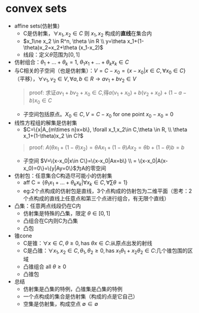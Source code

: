 # convex sets
- affine sets(仿射集)
    - C是仿射集，$\forall x_1,x_2\in C$ 则 $x_1,x_2$ 构成的**直线**在集合内
    - $x_1\ne x_2 \in R^n, \theta \in R \\ y=\theta x_1+(1-\theta)x_2=x_2+\theta (x_1-x_2)$
    - 线段：定义$\theta$范围为$[0,1]$
- 仿射组合：$\theta_1 +\dots +\theta_k = 1, \ \theta_1 x_1 +\dots + \theta_k x_k \in C$
- 与C相关的子空间（也是仿射集）：$V=C-x_0=\{x-x_0|x\in C, \forall x_0\in C\}$（平移），$\forall v_1,v_2\in V, \forall a,b\in R \to av_1+bv_2\in V$
    > proof: 求证$av_1+bv_2+x_0\in C$,得$a(v_1+x_0)+b(v_2+x_0)+(1-a-b)x_0\in C$
    - 子空间包括原点。$X_0\in C, V=C-x_0$ for one point $x_0-x_0=0$
- 线性方程组的解集是仿射集
    - $C=\{x|A_{m\times n}x=b\}, \forall x_1,x_2\in C,\theta \in R, \\ \theta x_1+(1-\theta)x_2 \in C?$
    > proof: $A(\theta x_1+(1-\theta)x_2)=\theta Ax_1+(1-\theta)Ax_2=\theta b+(1-\theta)b=b$
    - 子空间 $V=\{x-x_0|x\in C\}=\{x-x_0|Ax=b\} \\ = \{x-x_0|A(x-x_0)=0\}=\{y|Ay=0\}$为A的零空间
- 仿射包：任意集合C构造尽可能小的仿射集
    - $\mathrm{aff\ C}=\{\theta _1 x_1+\dots +\theta_k x_k|\forall x_k\in C, \forall \sum \theta=1\}$
    - eg:2个点构成的仿射包是直线，3个点构成的仿射包为二维平面（思考：2个点构成的直线上任意点和第三个点进行组合，有无限个直线）
- 凸集：任意两点线段仍在C内
    - 仿射集是特殊的凸集，限定 $\theta \in [0,1]$
    - 凸组合在C内则C为凸集
    - 凸包
- 锥cone
    - C是锥：$\forall x\in C, \theta \ge 0, \mathrm{has\ } \theta x \in C$:从原点出发的射线
    - C是凸锥：$\forall x_1,x_2\in C, \theta _1, \theta _2\ge 0, \mathrm{has\ } x_1\theta _1+x_2\theta _2 \in C$:几个锥包围的区域
    - 凸锥组合 $\mathrm{all\ } \theta \ge 0$
    - 凸锥包
- 总结
    - 仿射集是凸集的特例，凸锥集是凸集的特例
    - 一个点构成的集合是仿射集（构成的点是它自己）
    - 空集是仿射集，构成空点 $\emptyset \in \emptyset$